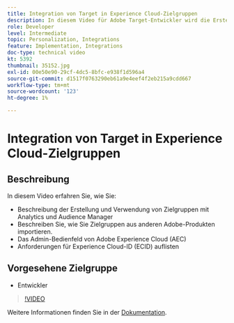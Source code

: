 ```yaml
---
title: Integration von Target in Experience Cloud-Zielgruppen
description: In diesem Video für Adobe Target-Entwickler wird die Erstellung von Zielgruppen mit Analytics und Audience Manager vorgestellt. Entwickler, die sich dieses Video ansehen, können Zielgruppen aus anderen Adobe-Produkten importieren, sich mit dem Admin Panel von Adobe Experience Cloud (AEC) vertraut machen und die Anforderungen für die Experience Cloud-ID (ECID) auflisten.
role: Developer
level: Intermediate
topic: Personalization, Integrations
feature: Implementation, Integrations
doc-type: technical video
kt: 5392
thumbnail: 35152.jpg
exl-id: 00e50e90-29cf-4dc5-8bfc-e938f1d596a4
source-git-commit: d1517f0763290eb61a9e4eef4f2eb215a9cdd667
workflow-type: tm+mt
source-wordcount: '123'
ht-degree: 1%

---
```


# Integration von Target in Experience Cloud-Zielgruppen

## Beschreibung

In diesem Video erfahren Sie, wie Sie:

* Beschreibung der Erstellung und Verwendung von Zielgruppen mit Analytics und Audience Manager
* Beschreiben Sie, wie Sie Zielgruppen aus anderen Adobe-Produkten importieren.
* Das Admin-Bedienfeld von Adobe Experience Cloud (AEC)
* Anforderungen für Experience Cloud-ID (ECID) auflisten

## Vorgesehene Zielgruppe

* Entwickler

>[!VIDEO](https://video.tv.adobe.com/v/35152/?quality=12)

Weitere Informationen finden Sie in der [Dokumentation](https://experienceleague.adobe.com/docs/target/using/integrate/mmp.html?lang=en).
